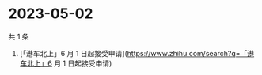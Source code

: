 # 2023-05-02

共 1 条

<!-- BEGIN ZHIHUSEARCH -->
<!-- 最后更新时间 Tue May 02 2023 01:07:53 GMT+0800 (China Standard Time) -->
1. [「港车北上」6 月 1 日起接受申请](https://www.zhihu.com/search?q=「港车北上」6 月 1 日起接受申请)
<!-- END ZHIHUSEARCH -->
